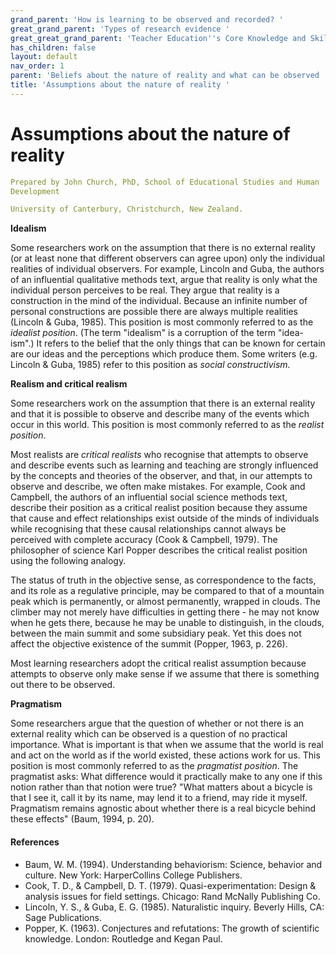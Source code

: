 ```yaml
---
grand_parent: 'How is learning to be observed and recorded? '
great_grand_parent: 'Types of research evidence '
great_great_grand_parent: 'Teacher Education''s Core Knowledge and Skills.'
has_children: false
layout: default
nav_order: 1
parent: 'Beliefs about the nature of reality and what can be observed '
title: 'Assumptions about the nature of reality '
---
```

# Assumptions about the nature of reality


```yaml
Prepared by John Church, PhD, School of Educational Studies and Human
Development

University of Canterbury, Christchurch, New Zealand.
```


**Idealism**

Some researchers work on the assumption that there is no external
reality (or at least none that different observers can agree upon) only
the individual realities of individual observers. For example, Lincoln
and Guba, the authors of an influential qualitative methods text, argue
that reality is only what the individual person perceives to be real.
They argue that reality is a construction in the mind of the individual.
Because an infinite number of personal constructions are possible there
are always multiple realities (Lincoln & Guba, 1985). This position is
most commonly referred to as the *idealist position*. (The term
"idealism" is a corruption of the term "idea-ism".) It refers to the
belief that the only things that can be known for certain are our ideas
and the perceptions which produce them. Some writers (e.g. Lincoln &
Guba, 1985) refer to this position as *social constructivism.*

**Realism and critical realism**

Some researchers work on the assumption that there is an external
reality and that it is possible to observe and describe many of the
events which occur in this world. This position is most commonly
referred to as the *realist position*.

Most realists are *critical realists* who recognise that attempts to
observe and describe events such as learning and teaching are strongly
influenced by the concepts and theories of the observer, and that, in
our attempts to observe and describe, we often make mistakes. For
example, Cook and Campbell, the authors of an influential social science
methods text, describe their position as a critical realist position
because they assume that cause and effect relationships exist outside of
the minds of individuals while recognising that these causal
relationships cannot always be perceived with complete accuracy (Cook &
Campbell, 1979). The philosopher of science Karl Popper describes the
critical realist position using the following analogy.

The status of truth in the objective sense, as correspondence to the
facts, and its role as a regulative principle, may be compared to that
of a mountain peak which is permanently, or almost permanently, wrapped
in clouds. The climber may not merely have difficulties in getting
there - he may not know when he gets there, because he may be unable to
distinguish, in the clouds, between the main summit and some subsidiary
peak. Yet this does not affect the objective existence of the summit
(Popper, 1963, p. 226).

Most learning researchers adopt the critical realist assumption because
attempts to observe only make sense if we assume that there is something
out there to be observed.

**Pragmatism**

Some researchers argue that the question of whether or not there is an
external reality which can be observed is a question of no practical
importance. What is important is that when we assume that the world is
real and act on the world as if the world existed, these actions work
for us. This position is most commonly referred to as the *pragmatist
position*. The pragmatist asks: What difference would it practically
make to any one if this notion rather than that notion were true? "What
matters about a bicycle is that I see it, call it by its name, may lend
it to a friend, may ride it myself. Pragmatism remains agnostic about
whether there is a real bicycle behind these effects" (Baum, 1994, p.
20).


#### References

-   Baum, W. M. (1994). Understanding behaviorism: Science, behavior and
    culture. New York: HarperCollins College Publishers.
-   Cook, T. D., & Campbell, D. T. (1979). Quasi-experimentation: Design
    & analysis issues for field settings. Chicago: Rand McNally
    Publishing Co.
-   Lincoln, Y. S., & Guba, E. G. (1985). Naturalistic inquiry. Beverly
    Hills, CA: Sage Publications.
-   Popper, K. (1963). Conjectures and refutations: The growth of
    scientific knowledge. London: Routledge and Kegan Paul.
